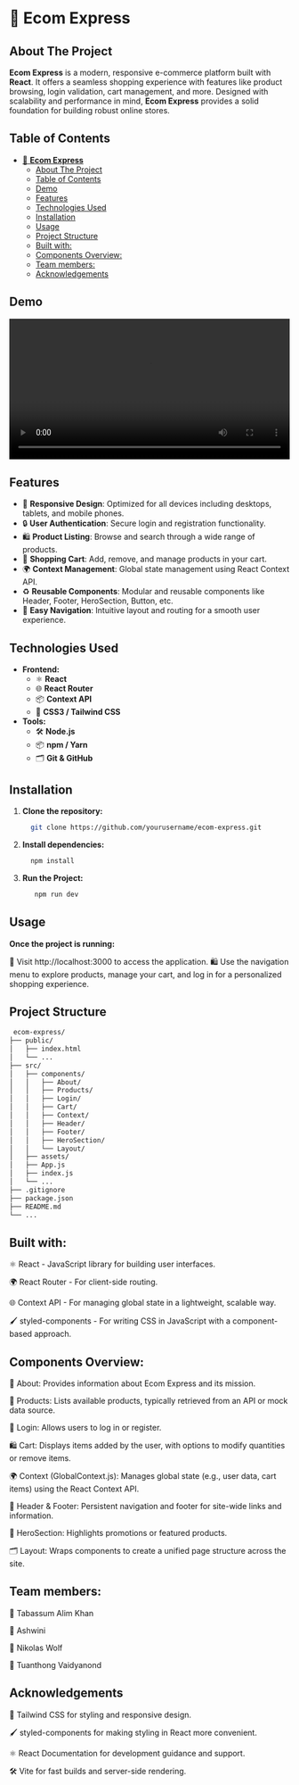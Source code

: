# 🛒 **Ecom Express** 

## About The Project

**Ecom Express** is a modern, responsive e-commerce platform built with **React**. It offers a seamless shopping experience with features like product browsing, login validation, cart management, and more. Designed with scalability and performance in mind, **Ecom Express** provides a solid foundation for building robust online stores.

## Table of Contents
- [🛒 **Ecom Express**](#-ecom-express)
  - [About The Project](#about-the-project)
  - [Table of Contents](#table-of-contents)
  - [Demo](#demo)
  - [Features](#features)
  - [Technologies Used](#technologies-used)
  - [Installation](#installation)
  - [Usage](#usage)
  - [Project Structure](#project-structure)
  - [Built with:](#built-with)
  - [Components Overview:](#components-overview)
  - [Team members:](#team-members)
  - [Acknowledgements](#acknowledgements)

## Demo
  <video width="100%" controls>
  <source src="/shopping-app/video.webm" type="video/webm">
  </video>


## Features

- 📱 **Responsive Design**: Optimized for all devices including desktops, tablets, and mobile phones.
- 🔒 **User Authentication**: Secure login and registration functionality.
- 🛍️ **Product Listing**: Browse and search through a wide range of products.
- 🛒 **Shopping Cart**: Add, remove, and manage products in your cart.
- 🌍 **Context Management**: Global state management using React Context API.
- ♻️ **Reusable Components**: Modular and reusable components like Header, Footer, HeroSection, Button, etc.
- 🧭 **Easy Navigation**: Intuitive layout and routing for a smooth user experience.

## Technologies Used

- **Frontend:**
  - ⚛️ **React**
  - 🌐 **React Router**
  - 📦 **Context API**
  - 🎨 **CSS3 / Tailwind CSS**
- **Tools:**
  - 🛠️ **Node.js**
  - 📦 **npm / Yarn**
  - 🗂️ **Git & GitHub**

## Installation

1. **Clone the repository:**
   ```bash
     git clone https://github.com/yourusername/ecom-express.git
   ```


2. **Install dependencies:**
   
   ```bash
     npm install
   ```


3. **Run the Project:**
   
   ```bash
      npm run dev
   ```

   

## Usage

**Once the project is running:**

🎯 Visit http://localhost:3000 to access the application.
🛍️ Use the navigation menu to explore products, manage your cart, and log in for a personalized shopping experience.

## Project Structure

```bash
 ecom-express/
├── public/
│   ├── index.html
│   └── ...
├── src/
│   ├── components/
│   │   ├── About/
│   │   ├── Products/
│   │   ├── Login/
│   │   ├── Cart/
│   │   ├── Context/
│   │   ├── Header/
│   │   ├── Footer/
│   │   ├── HeroSection/
│   │   └── Layout/
│   ├── assets/
│   ├── App.js
│   ├── index.js
│   └── ...
├── .gitignore
├── package.json
├── README.md
└── ...
```

## Built with:


⚛️  React - JavaScript library for building user interfaces.

🌍 React Router - For client-side routing.

🌐 Context API - For managing global state in a lightweight, scalable way.

🖌️ styled-components - For writing CSS in JavaScript with a component-based approach.




## Components Overview:

📝 About: Provides information about Ecom Express and its mission.

🛒 Products: Lists available products, typically retrieved from an API or mock data source.

🔑 Login: Allows users to log in or register.

🛍️ Cart: Displays items added by the user, with options to modify quantities or remove items.

🌍 Context (GlobalContext.js): Manages global state (e.g., user data, cart items) using the React Context API.

🧭 Header & Footer: Persistent navigation and footer for site-wide links and information.

🎯 HeroSection: Highlights promotions or featured products.

🗂️ Layout: Wraps components to create a unified page structure across the site.



## Team members:

👤 Tabassum Alim Khan

👤 Ashwini

👤 Nikolas Wolf

👤 Tuanthong Vaidyanond


## Acknowledgements

🎨 Tailwind CSS for styling and responsive design.

🖌️ styled-components for making styling in React more convenient.

⚛️ React Documentation for development guidance and support.

🛠️ Vite for fast builds and server-side rendering.